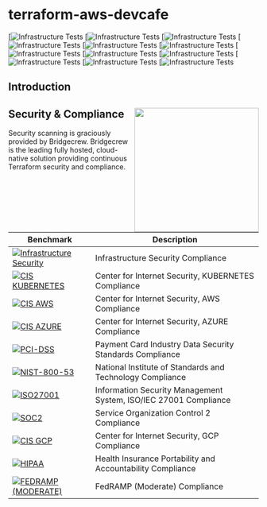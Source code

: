 # terraform-aws-devcafe

[![Infrastructure Tests]()
[![Infrastructure Tests]()
[![Infrastructure Tests]()
[![Infrastructure Tests]()
[![Infrastructure Tests]()
[![Infrastructure Tests]()
[![Infrastructure Tests]()
[![Infrastructure Tests]()
[![Infrastructure Tests]()
[![Infrastructure Tests]()
[![Infrastructure Tests]()
[![Infrastructure Tests]()

## Introduction



## Security & Compliance [<img src="https://cloudposse.com/wp-content/uploads/2020/11/bridgecrew.svg" width="250" align="right" />](https://bridgecrew.io/)

Security scanning is graciously provided by Bridgecrew. Bridgecrew is the leading fully hosted, cloud-native solution providing continuous Terraform security and compliance.

| Benchmark | Description |
|--------|---------------|
| [![Infrastructure Security](https://www.bridgecrew.cloud/badges/github/vietwow/terraform-aws-devcafe/general)](https://www.bridgecrew.cloud/link/badge?vcs=github&fullRepo=vietwow%2Fterraform-aws-devcafe&benchmark=INFRASTRUCTURE+SECURITY) | Infrastructure Security Compliance |
| [![CIS KUBERNETES](https://www.bridgecrew.cloud/badges/github/vietwow/terraform-aws-devcafe/cis_kubernetes)](https://www.bridgecrew.cloud/link/badge?vcs=github&fullRepo=vietwow%2Fterraform-aws-devcafe&benchmark=CIS+KUBERNETES+V1.5) | Center for Internet Security, KUBERNETES Compliance |
| [![CIS AWS](https://www.bridgecrew.cloud/badges/github/vietwow/terraform-aws-devcafe/cis_aws)](https://www.bridgecrew.cloud/link/badge?vcs=github&fullRepo=vietwow%2Fterraform-aws-devcafe&benchmark=CIS+AWS+V1.2) | Center for Internet Security, AWS Compliance |
| [![CIS AZURE](https://www.bridgecrew.cloud/badges/github/vietwow/terraform-aws-devcafe/cis_azure)](https://www.bridgecrew.cloud/link/badge?vcs=github&fullRepo=vietwow%2Fterraform-aws-devcafe&benchmark=CIS+AZURE+V1.1) | Center for Internet Security, AZURE Compliance |
| [![PCI-DSS](https://www.bridgecrew.cloud/badges/github/vietwow/terraform-aws-devcafe/pci_dss_v321)](https://www.bridgecrew.cloud/link/badge?vcs=github&fullRepo=vietwow%2Fterraform-aws-devcafe&benchmark=PCI-DSS+V3.2.1) | Payment Card Industry Data Security Standards Compliance |
| [![NIST-800-53](https://www.bridgecrew.cloud/badges/github/vietwow/terraform-aws-devcafe/nist)](https://www.bridgecrew.cloud/link/badge?vcs=github&fullRepo=vietwow%2Fterraform-aws-devcafe&benchmark=NIST-800-53) | National Institute of Standards and Technology Compliance |
| [![ISO27001](https://www.bridgecrew.cloud/badges/github/vietwow/terraform-aws-devcafe/iso)](https://www.bridgecrew.cloud/link/badge?vcs=github&fullRepo=vietwow%2Fterraform-aws-devcafe&benchmark=ISO27001) | Information Security Management System, ISO/IEC 27001 Compliance |
| [![SOC2](https://www.bridgecrew.cloud/badges/github/vietwow/terraform-aws-devcafe/soc2)](https://www.bridgecrew.cloud/link/badge?vcs=github&fullRepo=vietwow%2Fterraform-aws-devcafe&benchmark=SOC2)| Service Organization Control 2 Compliance |
| [![CIS GCP](https://www.bridgecrew.cloud/badges/github/vietwow/terraform-aws-devcafe/cis_gcp)](https://www.bridgecrew.cloud/link/badge?vcs=github&fullRepo=vietwow%2Fterraform-aws-devcafe&benchmark=CIS+GCP+V1.1) | Center for Internet Security, GCP Compliance |
| [![HIPAA](https://www.bridgecrew.cloud/badges/github/vietwow/terraform-aws-devcafe/hipaa)](https://www.bridgecrew.cloud/link/badge?vcs=github&fullRepo=vietwow%2Fterraform-aws-devcafe&benchmark=HIPAA) | Health Insurance Portability and Accountability Compliance |
| [![FEDRAMP (MODERATE)](https://www.bridgecrew.cloud/badges/github/vietwow/terraform-aws-devcafe/fedramp_moderate)](https://www.bridgecrew.cloud/link/badge?vcs=github&fullRepo=vietwow%2Fterraform-aws-devcafe&benchmark=FEDRAMP+%28MODERATE%29) | FedRAMP (Moderate) Compliance |
